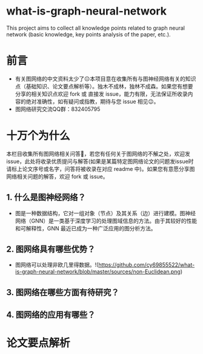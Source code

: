 # what-is-graph-neural-network
This project aims to collect all knowledge points related to graph neural network (basic knowledge, key points analysis of the paper, etc.).
# 前言
- 有关图网络的中文资料太少了😐本项目意在收集所有与图神经网络有关的知识点（基础知识、论文要点解析等）。独木不成林，独林不成森。如果您有想要分享的相关知识点欢迎 fork 或 直接发 issue，能力有限，无法保证所收录内容的绝对准确性，如有疑问或指教，期待与您 issue 相见😉。
- 图网络研究交流QQ群：832405795

# 十万个为什么
本栏目收集所有图网络相关问答🤡，若您有任何关于图网络的不解之处，欢迎发issue，此处将收录优质提问与解答(如果是某篇特定图网络论文的问题发issue时请标上论文序号或名字，问答将被收录在对应 readme 中)。如果您有意愿分享图网络相关问题的解答，欢迎 fork 或 issue。

## 1. 什么是图神经网络？
- 图是一种数据结构，它对一组对象（节点）及其关系（边）进行建模。图神经网络（GNN）是一类基于深度学习的处理图域信息的方法。由于其较好的性能和可解释性，GNN 最近已成为一种广泛应用的图分析方法。

## 2. 图网络具有哪些优势？
- 图网络可以处理非欧几里得数据。!(https://github.com/cy69855522/what-is-graph-neural-network/blob/master/sources/non-Euclidean.png)

## 3. 图网络在哪些方面有待研究？

## 4. 图网络的应用有哪些？

# 论文要点解析
